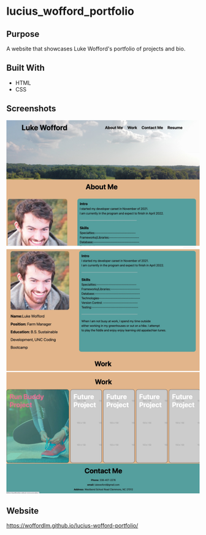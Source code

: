 # lucius_wofford_portfolio

## Purpose
A website that showcases Luke Wofford's portfolio of projects and bio.

## Built With
* HTML
* CSS

## Screenshots
![](./assets/images/screenshot1.jpg)
![](./assets/images/screenshot2.jpg)
![](./assets/images/screenshot3.jpg)

## Website
 https://woffordlm.github.io/lucius-wofford-portfolio/